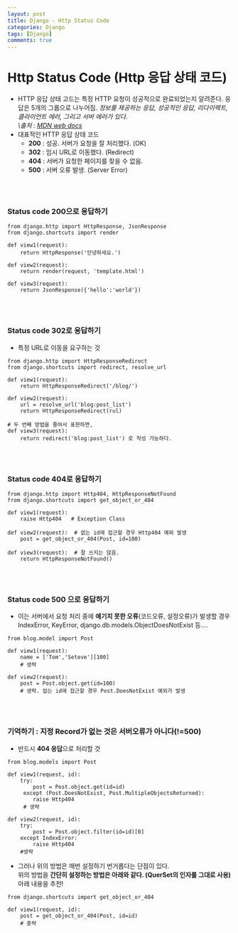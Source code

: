 ```yaml
---
layout: post
title: Django - Http Status Code
categories: Django
tags: [Django]
comments: true
---
```


# Http Status Code (Http 응답 상태 코드)

- HTTP 응답 상태 고드는 특정 HTTP 요청이 성공적으로 완료되었는지 알려준다. 응답은 5개의 그룹으로 나누어짐. *정보를 제공하는 응답, 성공적인 응답, 리다이렉트, 클라이언트 에러, 그리고 서버 에러가 있다.<br>\출처 :  [MDN web docs](https://developer.mozilla.org/ko/docs/Web/HTTP/Status)*
- 대표적인 HTTP 응답 상태 코드
  - **200** : 성공. 서버가 요청을 잘 처리했다. (OK)
  - **302** : 임시 URL로 이동했다. (Redirect)
  - **404** : 서버가 요청한 페이지를 찾을 수 없음.
  - **500** : 서버 오류 발생. (Server Error)

<br>

<br>

### Status code 200으로 응답하기

```
from django.http import HttpResponse, JsonResponse
from django.shortcuts import render

def view1(request):
	return HttpResponse('안녕하세요.')
    
def view2(request):
	return render(request, 'template.html')
	
def view3(request):
	return JsonResponse({'hello':'world'})
```

<br>

<br>

### Status code 302로 응답하기

- 특정 URL로 이동을 요구하는 것

```
from django.http import HttpResponseRedirect
from django.shortcuts import redirect, resolve_url

def view1(request):
	return HttpResponseRedirect('/blog/')
	
def view2(request):
	url = resolve_url('blog:post_list')
	return HttpResponseRedirect(rul)
	
# 두 번째 방법을 줄여서 표현하면,
def view3(request):
	return redirect('blog:post_list') 로 작성 가능하다.
```

<br>

<br>

### Status code 404로 응답하기

```
from django.http import Http404, HttpResponseNotFound
from django.shortcuts import get_object_or_404

def view1(request):
	raise Http404   # Exception Class
	
def view2(request):  # 없는 id에 접근할 경우 Http404 예외 발생
	post = get_object_or_404(Post, id=100)
	
def view3(request):  # 잘 쓰지는 않음.
	return HttpResponseNotFound()
```

<br>

<br>

### Status code 500 으로 응답하기

- 이는 서버에서 요청 처리 중에 **예기치 못한 오류**(코드오류, 설정오류)가 발생할 경우<br> IndexError, KeyError, django.db.models.ObjectDoesNotExist 등....

```
from blog.model import Post

def view1(request):
	name = ['Tom','Seteve'][100]
	# 생략
	
def view2(request):
	post = Post.object.get(id=100)
	# 생략. 없는 id에 접근할 경우 Post.DoesNotExist 예외가 발생
```

<br>

<br>

### 기억하기 : 지정 Record가 없는 것은 서버오류가 아니다(!=500)

- 반드시 **404 응답**으로 처리할 것

```
from blog.models import Post

def view1(request, id):
	try:
		post = Post.object.get(id=id)
     except (Post.DoesNotExist, Post.MultipleObjectsReturned):
     	raise Http404
     # 생략
     
def view2(request, id):
	try:
		post = Post.object.filter(id=id)[0]
	except IndexError:
		raise Http404
	#생략		
```

- 그러나 위의 방법은 매번 설정하기 번거롭다는 단점이 있다. <br>위의 방법을 **간단히 설정하는 방법은 아래와 같다. (QuerSet의 인자를 그대로 사용)** <br> 아래 내용을 추천!

```
from django.shortcuts import get_object_or_404

def view1(request, id):
	post = get_object_or_404(Post, id=id)
	# 중략
```


